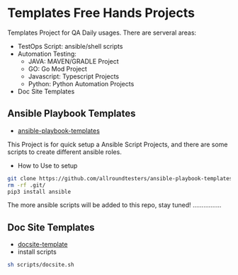 # Templates Free Hands Projects

Templates Project for QA Daily usages. There are serveral areas:
- TestOps Script: ansible/shell scripts
- Automation Testing: 
  - JAVA: MAVEN/GRADLE Project
  - GO: Go Mod Project
  - Javascript: Typescript Projects
  - Python: Python Automation Projects
- Doc Site Templates

## Ansible Playbook Templates

- [ansible-playbook-templates](https://github.com/qdriven/ansible-playbook-templates.git)

This Project is for quick setup a Ansible Script Projects, and there are some scripts to create different ansible roles.

- How to Use to setup

```sh
git clone https://github.com/allroundtesters/ansible-playbook-templates.git
rm -rf .git/
pip3 install ansible
```

The more ansible scripts will be added to this repo, stay tuned! ................

## Doc Site Templates

- [docsite-template](https://github.com/qdriven/qmeta-md-docsites.git)
- install scripts
```sh
sh scripts/docsite.sh
```